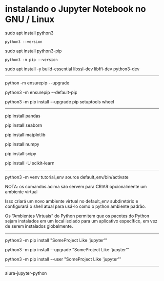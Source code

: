 # instalando o Jupyter Notebook no GNU / Linux

sudo apt install python3

```python3 --version```

sudo apt install python3-pip

```python3 -m pip --version```

sudo apt install -y build-essential libssl-dev libffi-dev python3-dev

---

python -m ensurepip --upgrade

python3 -m ensurepip --default-pip

python3 -m pip install --upgrade pip setuptools wheel

---

pip install pandas

pip install seaborn

pip install matplotlib

pip install numpy

pip install scipy

pip install -U scikit-learn

---

python3 -m venv tutorial_env
source default_env/bin/activate

NOTA: os comandos acima são servem para CRIAR opcionalmente um ambiente virtual

Isso criará um novo ambiente virtual no default_env subdiretório e configurará o shell atual para usá-lo como o python ambiente padrão.

Os “Ambientes Virtuais” do Python permitem que os pacotes do Python sejam instalados em um local isolado para um aplicativo específico, em vez de serem instalados globalmente.

---

python3 -m pip install "SomeProject Like 'jupyter'"

python3 -m pip install --upgrade "SomeProject Like 'jupyter'"

python3 -m pip install --user "SomeProject Like 'jupyter'"

---

alura-jupyter-python
